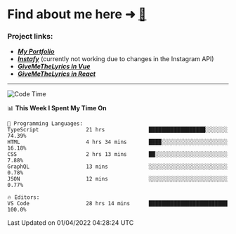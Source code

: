 # Find about me here ➜ [🧑](https://pauabella.dev)

### Project links:
- ***[My Portfolio](https://pauabella.dev)***
- ***[Instafy](https://instafy.me)*** (currently not working due to changes in the Instagram API)
- ***[GiveMeTheLyrics in Vue](https://lyrics.pauabella.dev)***
- ***[GiveMeTheLyrics in React](https://pauabella.dev/GiveMeTheLyrics)***

---
<!--START_SECTION:waka-->
![Code Time](http://img.shields.io/badge/Code%20Time-909%20hrs%2030%20mins-blue)

📊 **This Week I Spent My Time On** 

```text
💬 Programming Languages: 
TypeScript               21 hrs              ██████████████████░░░░░░░   74.39% 
HTML                     4 hrs 34 mins       ████░░░░░░░░░░░░░░░░░░░░░   16.18% 
CSS                      2 hrs 13 mins       ██░░░░░░░░░░░░░░░░░░░░░░░   7.88% 
GraphQL                  13 mins             ░░░░░░░░░░░░░░░░░░░░░░░░░   0.78% 
JSON                     12 mins             ░░░░░░░░░░░░░░░░░░░░░░░░░   0.77%

🔥 Editors: 
VS Code                  28 hrs 14 mins      █████████████████████████   100.0%

```


 Last Updated on 01/04/2022 04:28:24 UTC
<!--END_SECTION:waka-->
